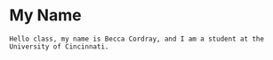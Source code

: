 # My Name
    Hello class, my name is Becca Cordray, and I am a student at the University of Cincinnati.
